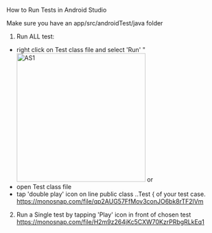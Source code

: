 How to Run Tests in Android Studio

Make sure you have an app/src/androidTest/java folder 
1. Run ALL test:
- right click on Test class file and select 'Run'
"<img width="300" alt="AS1" src="https://user-images.githubusercontent.com/104631202/166688913-139edf09-f929-4eaf-a939-2c7a825453f2.png">
or
- open Test class file
- tap 'double play' icon on line public class ..Test { of your test case.
https://monosnap.com/file/qp2AUG57FfMov3conJO6bk8rTF2lVm

2. Run a Single test by tapping 'Play' icon in front of chosen test
https://monosnap.com/file/H2m9z264jKc5CXW70KzrPRbgRLkEq1

